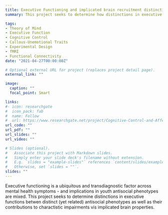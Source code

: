 ```yaml
---
title: Executive Functioning and implicated brain recruitment distinctions in youth antisocial phenotypes
summary: This project seeks to determine how distinctions in executive function is implicated in distinct antisocial phenotype symptoms.

tags:
- Theory of Mind
- Executive Function
- Cognitive Control
- Callous-Unemotional Traits
- Experimental Design
- fMRI
- Functional Connectivity
date: "2021-04-27T00:00:00Z"

# Optional external URL for project (replaces project detail page).
external_link: ""

image:
  caption: ""
  focal_point: Smart

links:
#- icon: researchgate
#  icon_pack: fab
#  name: Follow
#  url: https://www.researchgate.net/project/Cognitive-Control-and-Affective-Theory-of-Mind-in-Early-Adolescents-with-Callous-Unemotional-Traits
url_code: ""
url_pdf: ""
url_slides: ""
url_video: ""

# Slides (optional).
#   Associate this project with Markdown slides.
#   Simply enter your slide deck's filename without extension.
#   E.g. `slides = "example-slides"` references `content/slides/example-slides.md`.
#   Otherwise, set `slides = ""`.
slides: ""
---
```


Executive functioning is a ubiquitous and transdiagnostic factor across mental health symptoms - and implications in youth antisocial phenotypes are mixed. This project seeks to determine distinctions in executive functions betwen distinct (yet related) antisocial phenotypes as well as their contributions to charactistic impairments vis implicated brain properties. 
